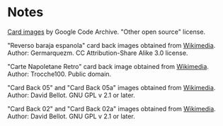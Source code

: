 

# Notes
[Card images](https://code.google.com/archive/p/vector-playing-cards/) by Google Code Archive. "Other open source" license.

"Reverso baraja espanola" card back images obtained from [Wikimedia](https://commons.wikimedia.org/wiki/File:Reverso_baraja_espa%C3%B1ola.svg). 
Author: Germarquezm. CC Attribution-Share Alike 3.0 license.

"Carte Napoletane Retro" card back image obtained from [Wikimedia](https://commons.wikimedia.org/wiki/File:Carte_Napoletane_retro.jpg). 
Author: Trocche100. Public domain.

"Card Back 05" and "Card Back 05a" images obtained from [Wikimedia](https://commons.wikimedia.org/wiki/File:Card_back_05a.svg).
Author: David Bellot. GNU GPL v 2.1 or later.

"Card Back 02" and "Card Back 02a" images obtained from [Wikimedia](https://commons.wikimedia.org/wiki/File:Card_back_02.svg).
Author: David Bellot. GNU GPL v 2.1 or later.




